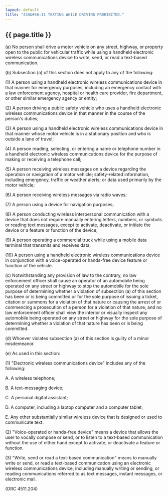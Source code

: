 ```yaml
---
layout: default
title: "434&#46;11 TEXTING WHILE DRIVING PROHIBITED."
---
```


{{ page.title }}
----------------

(a) No person shall drive a motor vehicle on any street, highway, or property open to the public for vehicular traffic while using a handheld electronic wireless communications device to write, send, or read a text-based communication.

(b) Subsection (a) of this section does not apply to any of the following:

(1) A person using a handheld electronic wireless communications device in that manner for emergency purposes, including an emergency contact with a law enforcement agency, hospital or health care provider, fire department, or other similar emergency agency or entity;

(2) A person driving a public safety vehicle who uses a handheld electronic wireless communications device in that manner in the course of the person's duties;

(3) A person using a handheld electronic wireless communications device in that manner whose motor vehicle is in a stationary position and who is outside a lane of travel;

(4) A person reading, selecting, or entering a name or telephone number in a handheld electronic wireless communications device for the purpose of making or receiving a telephone call;

(5) A person receiving wireless messages on a device regarding the operation or navigation of a motor vehicle; safety-related information, including emergency, traffic or weather alerts; or data used primarily by the motor vehicle;

(6) A person receiving wireless messages via radio waves;

(7) A person using a device for navigation purposes;

(8) A person conducting wireless interpersonal communication with a device that does not require manually entering letters, numbers, or symbols or reading text messages, except to activate, deactivate, or initiate the device or a feature or function of the device;

(9) A person operating a commercial truck while using a mobile data terminal that transmits and receives data;

(10) A person using a handheld electronic wireless communications device in conjunction with a voice-operated or hands-free device feature or function of the vehicle.

(c) Notwithstanding any provision of law to the contrary, no law enforcement officer shall cause an operator of an automobile being operated on any street or highway to stop the automobile for the sole purpose of determining whether a violation of subsection (a) of this section has been or is being committed or for the sole purpose of issuing a ticket, citation or summons for a violation of that nature or causing the arrest of or commencing a prosecution of a person for a violation of that nature, and no law enforcement officer shall view the interior or visually inspect any automobile being operated on any street or highway for the sole purpose of determining whether a violation of that nature has been or is being committed.

(d) Whoever violates subsection (a) of this section is guilty of a minor misdemeanor.

(e) As used in this section:

(1) "Electronic wireless communications device" includes any of the following:

  A. A wireless telephone;

  B. A text-messaging device;

  C. A personal digital assistant;

  D. A computer, including a laptop computer and a computer tablet;

  E. Any other substantially similar wireless device that is designed or used to communicate text.

(2) "Voice-operated or hands-free device" means a device that allows the user to vocally compose or send, or to listen to a text-based communication without the use of either hand except to activate, or deactivate a feature or function.

(3) "Write, send or read a text-based communication" means to manually write or send, or read a text-based communication using an electronic wireless communications device, including manually writing or sending, or reading communications referred to as text messages, instant messages, or electronic mail.

  (ORC 4511.204)